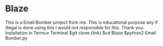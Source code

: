 # Blaze
This is a Email Bomber project from me. 
This is educational purpose any if illegal
is done using this I would not responsible for this.
Thank you.
Installation in Termux Terminal
$git clone (link)
$cd Blaze
$python2 Email Bomber.py
